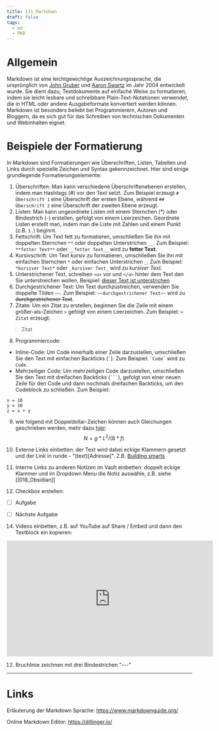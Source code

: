 ```yaml
---
title: 131_Markdown
draft: false
tags:
  - md
  - PKD
---
```


# Allgemein
Markdown ist eine leichtgewichtige Auszeichnungssprache, die ursprünglich von [John Gruber](https://en.wikipedia.org/wiki/John_Gruber) und [Aaron Swartz](https://de.wikipedia.org/wiki/Aaron_Swartz) im Jahr 2004 entwickelt wurde. Sie dient dazu, Textdokumente auf einfache Weise zu formatieren, indem sie leicht lesbare und schreibbare Plain-Text-Notationen verwendet, die in HTML oder andere Ausgabeformate konvertiert werden können. Markdown ist besonders beliebt bei Programmierern, Autoren und Bloggern, da es sich gut für das Schreiben von technischen Dokumenten und Webinhalten eignet.

# Beispiele der Formatierung
In Markdown sind Formatierungen wie Überschriften, Listen, Tabellen und Links durch spezielle Zeichen und Syntax gekennzeichnet. Hier sind einige grundlegende Formatierungselemente:

1.  Überschriften: Man kann verschiedene Überschriftenebenen erstellen, indem man Hashtags (#) vor den Text setzt. Zum Beispiel erzeugt `# Überschrift 1` eine Überschrift der ersten Ebene, während `## Überschrift 2` eine Überschrift der zweiten Ebene erzeugt.
2.  Listen: Man kann ungeordnete Listen mit einem Sternchen (*) oder Bindestrich (-) erstellen, gefolgt von einem Leerzeichen. Geordnete Listen erstellt man, indem man die Liste mit Zahlen und einem Punkt (z.B. `1.`) beginnt.
3. Fettschrift: Um Text fett zu formatieren, umschließen Sie ihn mit doppelten Sternchen `**` oder doppelten Unterstrichen `__`. Zum Beispiel: `**fetter Text**` oder `__fetter Text__` wird zu **fetter Text**.
4. Kursivschrift: Um Text kursiv zu formatieren, umschließen Sie ihn mit einfachen Sternchen `*` oder einfachen Unterstrichen `_`. Zum Beispiel: `*kursiver Text*` oder `_kursiver Text_` wird zu _kursiver Text_.
5. Unterstrichener Text, schreiben `<u>`  vor und `</u>` hinter dem Text den Sie unterstreichen wollen, Beispiel: <u>dieser Text ist unterstrichen</u>
6. Durchgestrichener Text: Um Text durchzustreichen, verwenden Sie doppelte Tilden `~~`. Zum Beispiel: `~~durchgestrichener Text~~` wird zu ~~durchgestrichener Text~~.
7. Zitate: Um ein Zitat zu erstellen, beginnen Sie die Zeile mit einem größer-als-Zeichen `>` gefolgt von einem Leerzeichen. Zum Beispiel: `> Zitat` erzeugt:
> Zitat
8. Programmiercode:
- Inline-Code: Um Code innerhalb einer Zeile darzustellen, umschließen Sie den Text mit einfachen Backticks (`` ` ``). Zum Beispiel: `` `Code` `` wird zu `Code`.
-   Mehrzeiliger Code: Um mehrzeiligen Code darzustellen, umschließen Sie den Text mit dreifachen Backticks (` ``` `), gefolgt von einer neuen Zeile für den Code und dann nochmals dreifachen Backticks, um den Codeblock zu schließen. Zum Beispiel:
```
x = 10
y = 20
z = x + y
```
9. wie folgend mit Doppeldollar-Zeichen können auch Gleichungen geschrieben werden, mehr dazu [hier](https://docs.github.com/en/get-started/writing-on-github/working-with-advanced-formatting/writing-mathematical-expressions):
$$
N = g * L^2 / (8*f)
$$
10.  Externe Links einbetten: der Text wird dabei eckige Klammern gesetzt und der Link in runde - "(text)[Adresse]". Z.B. [Building smarts](https://www.buildingsmart.org/)

12.  Interne Links zu anderen Notizen im Vault einbetten: doppelt eckige Klammer und im Dropdown Menu die Notiz auswähle, z.B. siehe [[018_Obsidian]]

13. Checkbox erstellen:

- [ ] Aufgabe
- [ ] Nächste Aufgabe


14. Videos einbetten, z.B. auf YouTube auf Share / Embed und dann den Textblock ein kopieren:

<iframe width="560" height="315" src="https://www.youtube.com/embed/HNFF_EeFr9Y?si=ZdDDSdOY_Kyv7z3L" title="YouTube video player" frameborder="0" allow="accelerometer; autoplay; clipboard-write; encrypted-media; gyroscope; picture-in-picture; web-share" referrerpolicy="strict-origin-when-cross-origin" allowfullscreen></iframe>

12. Bruchlinie zeichnen mit drei Bindestrichen "---"
---

# Links

Erläuterung der Markdown Sprache:
https://www.markdownguide.org/

Online Markdown Editor:
https://dillinger.io/